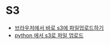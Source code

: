 # S3

* [브라우저에서 바로 s3에 파일업로드하기](https://medium.com/@hozacho/%EB%B8%8C%EB%9D%BC%EC%9A%B0%EC%A0%80%EC%97%90%EC%84%9C-%EB%B0%94%EB%A1%9C-aws-s3%EC%97%90-%ED%8C%8C%EC%9D%BC-%EC%97%85%EB%A1%9C%EB%93%9C%ED%95%98%EA%B8%B0-637dde104bcc)
* [python 에서 s3로 파일 업로드](https://zzdd1558.tistory.com/218)
